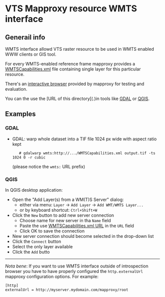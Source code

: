 # VTS Mapproxy resource WMTS interface

## Generail info

WMTS interface allowd VTS raster resource to be used in WMTS enabled WWW clients
or GIS tool.

For every WMTS-enabled reference frame mapproxy provides a
[WMTSCapabilities.xml](WMTSCapabilities.xml) file containing single layer for
this particular resource.

There's an [interactive browser](browser.html) provided by mapproxy for testing
and evaluation.

You can the use the [URL of this directory[(.)in tools like
[GDAL](https://www.gdal.org/) or [QGIS](https://qgis.org/en/site/).

## Examples

### GDAL

* GDAL: warp whole dataset into a TIF file 1024 px wide with aspect ratio kept

         # gdalwarp wmts:http://.../WMTSCapabilities.xml output.tif -ts 1024 0 -r cubic

     (please notice the `wmts:` URL prefix)

### QGIS
In QGIS desktop application:

* Open the "Add Layer(s) from a WM(T)S Server" dialog:
    * either via menu: `Layer` -> `Add Layer` -> `Add WMT/WMTS Layer...`
    * or by keyboard shortcut: `Ctrl+Shift+W`
* Click the `New` button to add new server connection
    * Choose name for new server in tha `Name` field
    * Paste the use [WMTSCapabilities.xml URL](WMTSCapabilities.xml) in the `URL` field
    * Click OK to save the connection
* New server connection should become selected in the drop-down list
* Click the `Connect` button
* Select the only layer available
* Click the `Add` butto

---

*Nota bene*: If you want to use WMTS interface outside of introspection browser
you have to have properly configured the `http.externalUrl` mapproxy
configuration options. For example:

    [http]
    externalUrl = http://myserver.mydomain.com/mapproxy/root
